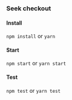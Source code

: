 ### Seek checkout


#### Install

```npm install``` or ```yarn```

#### Start

```npm start``` or ```yarn start```

#### Test

```npm test``` or ```yarn test```
